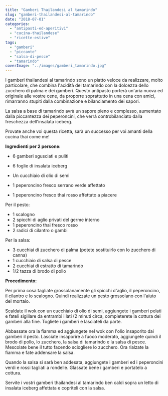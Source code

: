 ```yaml
---
title: "Gamberi Thailandesi al tamarindo"
slug: "gamberi-thailandesi-al-tamarindo"
date: "2018-07-01"
categories: 
  - "antipasti-ed-aperitivi"
  - "cucina-thailandese"
  - "ricette-estive"
tags: 
  - "gamberi"
  - "piccante"
  - "salsa-di-pesce"
  - "tamarindo"
coverImage: "../images/gamberi_tamarindo.jpg"
---
```


I gamberi thailandesi al tamarindo sono un piatto veloce da realizzare, molto particolare, che combina l'acidità del tamarindo con la dolcezza dello zucchero di palma e dei gamberi. Questo antipasto porterà un'aria nuova ed originale alle vostre cene, da proporre soprattutto in una cena con amici, rimarranno stupiti dalla combinazione e bilanciamento dei sapori.

La salsa a base di tamarindo avrà un sapore pieno e complesso, aumentato dalla piccantezza dei peperoncini, che verrà controbilanciato dalla freschezza dell'insalata iceberg.

Provate anche voi questa ricetta, sarà un successo per voi amanti della cucina thai come me!

**Ingredienti per 2 persone:**

- 6 gamberi sgusciati e puliti
- 6 foglie di insalata iceberg
- Un cucchiaio di olio di semi
    
- 1 peperoncino fresco serrano verde affettato
    
- 1 peperoncino fresco thai rosso affettato a piacere
    

Per il pesto:

- 1 scalogno
- 2 spicchi di aglio privati del germe interno
- 1 peperoncino thai fresco rosso
- 2 radici di cilantro o gambi

Per la salsa:

- 3 cucchiai di zucchero di palma (potete sostituirlo con lo zucchero di canna)
- 1 cucchiaio di salsa di pesce
- 2 cucchiai di estratto di tamarindo
- 1/2 tazza di brodo di pollo

**Procedimento:**

Per prima cosa tagliate grossolanamente gli spicchi d'aglio, il peperoncino, il cilantro e lo scalogno. Quindi realizzate un pesto grossolano con l'aiuto del mortaio.

Scaldate il wok con un cucchiaio di olio di semi, aggiungete i gamberi pelati e fateli sigillare da entrambi i lati (2 minuti circa, completerete la cottura dei gamberi alla fine. Togliete i gamberi e lasciateli da parte.

Abbassate ora la fiamma ed aggiungete nel wok con l'olio insaporito dai gamberi il pesto. Lasciate insaporire a fuoco moderato, aggiungete quindi il brodo di pollo, lo zucchero, la salsa di tamarindo e la salsa di pesce. Mescolate bene il tutto facendo sciogliere lo zucchero. Ora rialzate la fiamma e fate addensare la salsa.

Quando la salsa si sarà ben addesata, aggiungete i gamberi ed i peperoncini verdi e rossi tagliati a rondelle. Glassate bene i gamberi e portatelo a cottura.

Servite i vostri gamberi thailandesi al tamarindo ben caldi sopra un letto di insalata iceberg affettata e copriteli con la salsa.

